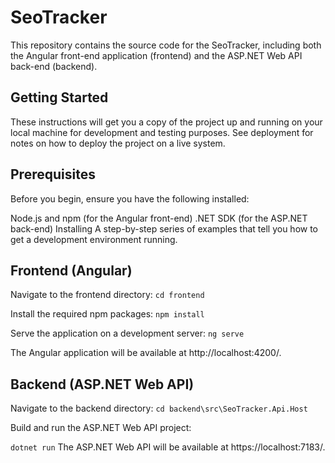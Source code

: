 # SeoTracker
This repository contains the source code for the SeoTracker, including both the Angular front-end application (frontend) and the ASP.NET Web API back-end (backend).

## Getting Started
These instructions will get you a copy of the project up and running on your local machine for development and testing purposes. See deployment for notes on how to deploy the project on a live system.

## Prerequisites
Before you begin, ensure you have the following installed:

Node.js and npm (for the Angular front-end)
.NET SDK (for the ASP.NET back-end)
Installing
A step-by-step series of examples that tell you how to get a development environment running.

## Frontend (Angular)
Navigate to the frontend directory:
`cd frontend`

Install the required npm packages:
`npm install`

Serve the application on a development server:
`ng serve`

The Angular application will be available at http://localhost:4200/.

## Backend (ASP.NET Web API)
Navigate to the backend directory:
`cd backend\src\SeoTracker.Api.Host`

Build and run the ASP.NET Web API project:

`dotnet run`
The ASP.NET Web API will be available at https://localhost:7183/.
